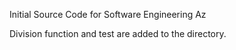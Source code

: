 Initial Source Code for Software Engineering Az

Division function and test are added to the directory.
